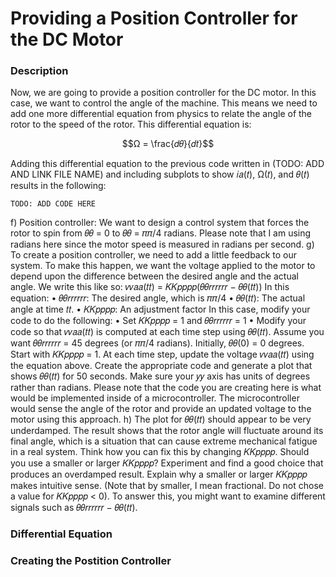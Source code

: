# Providing a Position Controller for the DC Motor
### Description
Now, we are going to provide a position controller for the DC motor. In this case, we want 
to control the angle of the machine. This means we need to add one more differential 
equation from physics to relate the angle of the rotor to the speed of the rotor. This 
differential equation is:

$$Ω = \frac{𝑑𝜃}{𝑑𝑡}$$

Adding this differential equation to the previous code written in (TODO: ADD AND LINK FILE NAME) and including subplots to show 𝑖𝑎(𝑡), Ω(𝑡), and 𝜃(𝑡) results in the following:

``` TODO: ADD CODE HERE ```

f) Position controller: We want to design a control system that forces the rotor to spin from 
𝜃𝜃 = 0 to 𝜃𝜃 = 𝜋𝜋/4 radians. Please note that I am using radians here since the motor speed 
is measured in radians per second. 
g) To create a position controller, we need to add a little feedback to our system. To make this 
happen, we want the voltage applied to the motor to depend upon the difference between 
the desired angle and the actual angle. We write this like so:
𝑣𝑣𝑎𝑎(𝑡𝑡) = 𝐾𝐾𝑝𝑝𝑝𝑝(𝜃𝜃𝑟𝑟𝑟𝑟𝑟𝑟 − 𝜃𝜃(𝑡𝑡))
In this equation:
• 𝜃𝜃𝑟𝑟𝑟𝑟𝑟𝑟: The desired angle, which is 𝜋𝜋/4
• 𝜃𝜃(𝑡𝑡): The actual angle at time 𝑡𝑡.
• 𝐾𝐾𝑝𝑝𝑝𝑝: An adjustment factor
In this case, modify your code to do the following:
• Set 𝐾𝐾𝑝𝑝𝑝𝑝 = 1 and 𝜃𝜃𝑟𝑟𝑟𝑟𝑟𝑟 = 1
• Modify your code so that 𝑣𝑣𝑎𝑎(𝑡𝑡) is computed at each time step using 𝜃𝜃(𝑡𝑡). 
Assume you want 𝜃𝜃𝑟𝑟𝑟𝑟𝑟𝑟 = 45 degrees (or 𝜋𝜋/4 radians). Initially, 𝜃𝜃(0) = 0 degrees. Start 
with 𝐾𝐾𝑝𝑝𝑝𝑝 = 1. At each time step, update the voltage 𝑣𝑣𝑎𝑎(𝑡𝑡) using the equation above. 
Create the appropriate code and generate a plot that shows 𝜃𝜃(𝑡𝑡) for 50 seconds. Make sure 
your 𝑦𝑦 axis has units of degrees rather than radians. 
Please note that the code you are creating here is what would be implemented inside of a 
microcontroller. The microcontroller would sense the angle of the rotor and provide an 
updated voltage to the motor using this approach.
h) The plot for 𝜃𝜃(𝑡𝑡) should appear to be very underdamped. The result shows that the rotor 
angle will fluctuate around its final angle, which is a situation that can cause extreme 
mechanical fatigue in a real system. Think how you can fix this by changing 𝐾𝐾𝑝𝑝𝑝𝑝. Should you 
use a smaller or larger 𝐾𝐾𝑝𝑝𝑝𝑝? Experiment and find a good choice that produces an 
overdamped result. Explain why a smaller or larger 𝐾𝐾𝑝𝑝𝑝𝑝 makes intuitive sense. (Note that 
by smaller, I mean fractional. Do not chose a value for 𝐾𝐾𝑝𝑝𝑝𝑝 < 0). To answer this, you might 
want to examine different signals such as 𝜃𝜃𝑟𝑟𝑟𝑟𝑟𝑟 − 𝜃𝜃(𝑡𝑡). 
### Differential Equation

### Creating the Postition Controller

